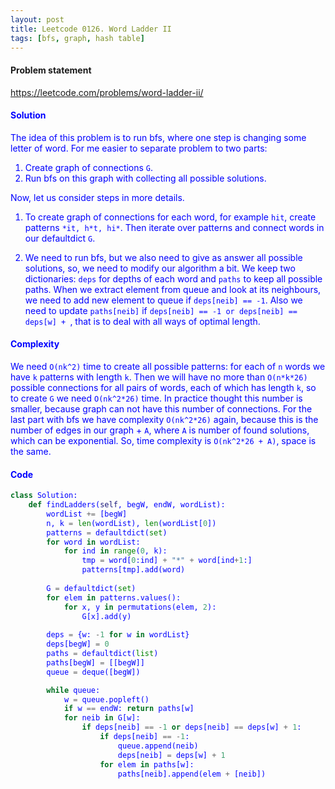 ```yaml
---
layout: post
title: Leetcode 0126. Word Ladder II
tags: [bfs, graph, hash table]
---
```


#### Problem statement

<a href="https://leetcode.com/problems/word-ladder-ii/"> <font color = blue>https://leetcode.com/problems/word-ladder-ii/

#### Solution
The idea of this problem is to run bfs, where one step is changing some letter of word. For me easier to separate problem to two parts:

1. Create graph of connections `G`.
2. Run bfs on this graph with collecting all possible solutions.

Now, let us consider steps in more details.

1. To create graph of connections for each word, for example `hit`, create patterns `*it, h*t, hi*`. Then iterate over patterns and connect words in our defaultdict `G`.

2. We need to run bfs, but we also need to give as answer all possible solutions, so, we need to modify our algorithm a bit. We keep two dictionaries: `deps` for depths of each word and `paths` to keep all possible paths. When we extract element from queue and look at its neighbours, we need to add new element to queue if `deps[neib] == -1`. Also we need to update `paths[neib]` if `deps[neib] == -1 or deps[neib] == deps[w] + `, that is to deal with all ways of optimal length.

#### Complexity
We need `O(nk^2)` time to create all possible patterns: for each of `n` words we have `k` patterns with length `k`. Then we will have no more than `O(n*k*26)` possible connections for all pairs of words, each of which has length `k`, so to create `G` we need `O(nk^2*26)` time. In practice thought this number is smaller, because graph can not have this number of connections. For the last part with bfs we have complexity `O(nk^2*26)` again, because this is the number of edges in our graph + `A`, where `A` is number of found solutions, which can be exponential. So, time complexity is `O(nk^2*26 + A)`, space is the same.

#### Code
```python
class Solution:
    def findLadders(self, begW, endW, wordList):
        wordList += [begW]
        n, k = len(wordList), len(wordList[0])
        patterns = defaultdict(set)
        for word in wordList:
            for ind in range(0, k):
                tmp = word[0:ind] + "*" + word[ind+1:]
                patterns[tmp].add(word)
                
        G = defaultdict(set)
        for elem in patterns.values():
            for x, y in permutations(elem, 2):
                G[x].add(y)
                
        deps = {w: -1 for w in wordList}
        deps[begW] = 0
        paths = defaultdict(list)
        paths[begW] = [[begW]]
        queue = deque([begW])

        while queue:
            w = queue.popleft()
            if w == endW: return paths[w]
            for neib in G[w]:
                if deps[neib] == -1 or deps[neib] == deps[w] + 1:
                    if deps[neib] == -1:
                        queue.append(neib)
                        deps[neib] = deps[w] + 1
                    for elem in paths[w]:
                        paths[neib].append(elem + [neib])
```